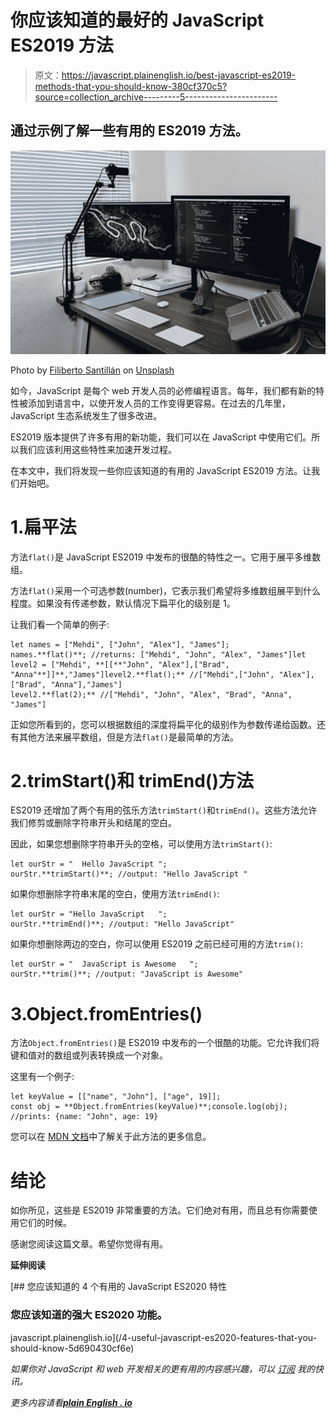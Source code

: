 # 你应该知道的最好的 JavaScript ES2019 方法

> 原文：<https://javascript.plainenglish.io/best-javascript-es2019-methods-that-you-should-know-380cf370c5?source=collection_archive---------5----------------------->

## 通过示例了解一些有用的 ES2019 方法。

![](img/71359370c8489be7b546316594a37574.png)

Photo by [Filiberto Santillán](https://unsplash.com/@filisantillan?utm_source=medium&utm_medium=referral) on [Unsplash](https://unsplash.com?utm_source=medium&utm_medium=referral)

如今，JavaScript 是每个 web 开发人员的必修编程语言。每年，我们都有新的特性被添加到语言中，以使开发人员的工作变得更容易。在过去的几年里，JavaScript 生态系统发生了很多改进。

ES2019 版本提供了许多有用的新功能，我们可以在 JavaScript 中使用它们。所以我们应该利用这些特性来加速开发过程。

在本文中，我们将发现一些你应该知道的有用的 JavaScript ES2019 方法。让我们开始吧。

# 1.扁平法

方法`flat()`是 JavaScript ES2019 中发布的很酷的特性之一。它用于展平多维数组。

方法`flat()`采用一个可选参数(number)，它表示我们希望将多维数组展平到什么程度。如果没有传递参数，默认情况下扁平化的级别是 1。

让我们看一个简单的例子:

```
let names = ["Mehdi", ["John", "Alex"], "James"];
names.**flat()**; //returns: ["Mehdi", "John", "Alex", "James"]let level2 = ["Mehdi", **[[**"John", "Alex"],["Brad", "Anna"**]]**,"James"]level2.**flat();** //["Mehdi",["John", "Alex"],["Brad", "Anna"],"James"]
level2.**flat(2);** //["Mehdi", "John", "Alex", "Brad", "Anna", "James"]
```

正如您所看到的，您可以根据数组的深度将扁平化的级别作为参数传递给函数。还有其他方法来展平数组，但是方法`flat()`是最简单的方法。

# 2.trimStart()和 trimEnd()方法

ES2019 还增加了两个有用的弦乐方法`trimStart()`和`trimEnd()`。这些方法允许我们修剪或删除字符串开头和结尾的空白。

因此，如果您想删除字符串开头的空格，可以使用方法`trimStart()`:

```
let ourStr = "  Hello JavaScript ";
ourStr.**trimStart()**; //output: "Hello JavaScript "
```

如果你想删除字符串末尾的空白，使用方法`trimEnd()`:

```
let ourStr = "Hello JavaScript   ";
ourStr.**trimEnd()**; //output: "Hello JavaScript"
```

如果你想删除两边的空白，你可以使用 ES2019 之前已经可用的方法`trim()`:

```
let ourStr = "  JavaScript is Awesome   ";
ourStr.**trim()**; //output: "JavaScript is Awesome"
```

# 3.Object.fromEntries()

方法`Object.fromEntries()`是 ES2019 中发布的一个很酷的功能。它允许我们将键和值对的数组或列表转换成一个对象。

这里有一个例子:

```
let keyValue = [["name", "John"], ["age", 19]];
const obj = **Object.fromEntries(keyValue)**;console.log(obj); //prints: {name: "John", age: 19}
```

您可以在 [MDN 文档](https://developer.mozilla.org/en-US/docs/Web/JavaScript/Reference/Global_Objects/Object/fromEntries)中了解关于此方法的更多信息。

# 结论

如你所见，这些是 ES2019 非常重要的方法。它们绝对有用，而且总有你需要使用它们的时候。

感谢您阅读这篇文章。希望你觉得有用。

**延伸阅读**

[](/4-useful-javascript-es2020-features-that-you-should-know-5d690430cf6e) [## 您应该知道的 4 个有用的 JavaScript ES2020 特性

### 您应该知道的强大 ES2020 功能。

javascript.plainenglish.io](/4-useful-javascript-es2020-features-that-you-should-know-5d690430cf6e) 

*如果你对 JavaScript 和 web 开发相关的更有用的内容感兴趣，可以* [*订阅*](https://mehdiouss.ck.page/) *我的快讯。*

*更多内容请看*[***plain English . io***](http://plainenglish.io/)